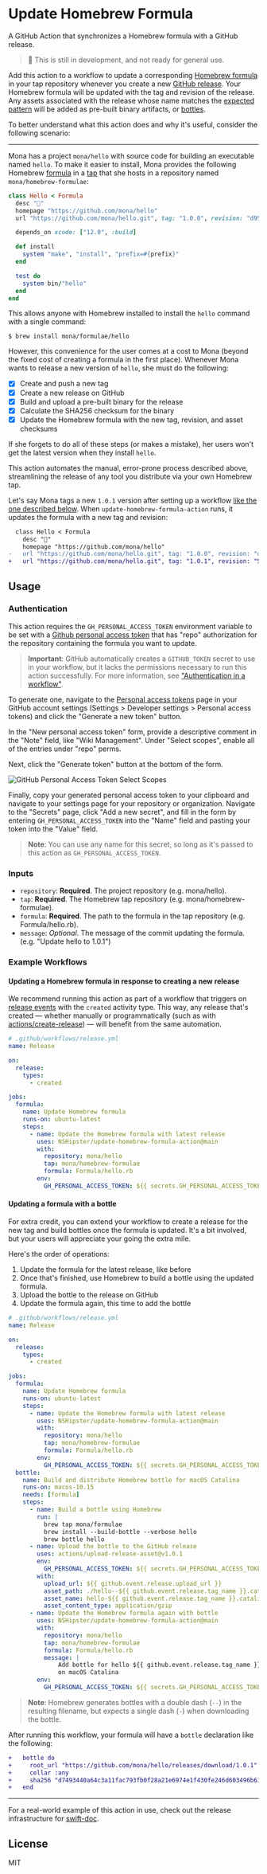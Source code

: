 # Update Homebrew Formula

A GitHub Action that synchronizes a Homebrew formula with a GitHub release.

> 🚧 This is still in development, and not ready for general use.

Add this action to a workflow
to update a corresponding [Homebrew formula](https://brew.sh) in your tap repository
whenever you create a new [GitHub release](https://docs.github.com/en/free-pro-team@latest/github/administering-a-repository/about-releases).
Your Homebrew formula will be updated with the tag and revision of the release.
Any assets associated with the release whose name matches the
[expected pattern](https://github.com/NSHipster/update-homebrew-formula-action/blob/e1551f21a97c71feba4202ab613f460f008807cb/entrypoint.rb#L65)
will be added as pre-built binary artifacts,
or [bottles](https://www.rubydoc.info/github/Homebrew/brew/Formula#bottle-class_method).

To better understand what this action does and why it's useful,
consider the following scenario:

* * *

Mona has a project `mona/hello` with source code
for building an executable named `hello`.
To make it easier to install,
Mona provides the following Homebrew [formula](https://docs.brew.sh/Formula-Cookbook)
in a [tap](https://docs.brew.sh/Formula-Cookbook#homebrew-terminology)
that she hosts in a repository named `mona/homebrew-formulae`:

```ruby
class Hello < Formula
  desc "👋"
  homepage "https://github.com/mona/hello"
  url "https://github.com/mona/hello.git", tag: "1.0.0", revision: "d95b2990f6186523cda25cea4f9d45bc1fde069f"

  depends_on xcode: ["12.0", :build]

  def install
    system "make", "install", "prefix=#{prefix}"
  end

  test do
    system bin/"hello"
  end
end
```

This allows anyone with Homebrew installed
to install the `hello` command with a single command:

```terminal
$ brew install mona/formulae/hello
```

However, this convenience for the user comes at a cost to Mona
(beyond the fixed cost of creating a formula in the first place).
Whenever Mona wants to release a new version of `hello`,
she must do the following:

- [x] Create and push a new tag
- [x] Create a new release on GitHub
- [x] Build and upload a pre-built binary for the release
- [x] Calculate the SHA256 checksum for the binary
- [x] Update the Homebrew formula with the new tag, revision,
      and asset checksums

If she forgets to do all of these steps
(or makes a mistake),
her users won't get the latest version when they install `hello`.

This action automates the manual, error-prone process described above,
streamlining the release of any tool you distribute via
your own Homebrew tap.

Let's say Mona tags a new `1.0.1` version
after setting up a workflow [like the one described below](#usage).
When `update-homebrew-formula-action` runs,
it updates the formula with a new tag and revision:

```diff
  class Hello < Formula
    desc "👋"
    homepage "https://github.com/mona/hello"
-   url "https://github.com/mona/hello.git", tag: "1.0.0", revision: "d95b2990f6186523cda25cea4f9d45bc1fde069f"
+   url "https://github.com/mona/hello.git", tag: "1.0.1", revision: "5aa05bf843ef74f6c3e5ed6d504d6f305e0945d1"
```

## Usage

### Authentication

This action requires the `GH_PERSONAL_ACCESS_TOKEN` environment variable
to be set with a [Github personal access token](https://docs.github.com/en/free-pro-team@latest/github/authenticating-to-github/creating-a-personal-access-token)
that has "repo" authorization for the repository containing
the formula you want to update.

> **Important**:
> GitHub automatically creates a `GITHUB_TOKEN` secret to use in your workflow,
> but it lacks the permissions necessary to run this action successfully.
> For more information, see
> ["Authentication in a workflow"](https://docs.github.com/en/free-pro-team@latest/actions/reference/authentication-in-a-workflow).

To generate one,
navigate to the [Personal access tokens](https://github.com/settings/tokens) page
in your GitHub account settings
(Settings > Developer settings > Personal access tokens)
and click the "Generate a new token" button.

In the "New personal access token" form,
provide a descriptive comment in the "Note" field, like "Wiki Management".
Under "Select scopes",
enable all of the entries under "repo" perms.

Next,
click the "Generate token" button at the bottom of the form.

![GitHub Personal Access Token Select Scopes](https://user-images.githubusercontent.com/7659/72726210-9f9a7d80-3b3c-11ea-81b4-528de92fb9fa.png)

Finally,
copy your generated personal access token to your clipboard
and navigate to your settings page for your repository or organization.
Navigate to the "Secrets" page,
click "Add a new secret",
and fill in the form by
entering `GH_PERSONAL_ACCESS_TOKEN` into the "Name" field and
pasting your token into the "Value" field.

> **Note**:
> You can use any name for this secret,
> so long as it's passed to this action as `GH_PERSONAL_ACCESS_TOKEN`.

### Inputs

- `repository`:
  **Required**.
  The project repository (e.g. mona/hello).
- `tap`:
  **Required**.
  The Homebrew tap repository (e.g. mona/homebrew-formulae).
- `formula`:
  **Required**.
  The path to the formula in the tap repository (e.g. Formula/hello.rb).
- `message`:
  _Optional_.
  The message of the commit updating the formula. (e.g. "Update hello to 1.0.1")

### Example Workflows

#### Updating a Homebrew formula in response to creating a new release

We recommend running this action as part of a workflow that triggers on
[release events](https://docs.github.com/en/free-pro-team@latest/actions/reference/events-that-trigger-workflows#release)
with the `created` activity type.
This way, any release that's created —
whether manually or programmatically
(such as with [actions/create-release](https://github.com/actions/create-release)) —
will benefit from the same automation.

```yml
# .github/workflows/release.yml
name: Release

on:
  release:
    types:
      - created

jobs:
  formula:
    name: Update Homebrew formula
    runs-on: ubuntu-latest
    steps:
      - name: Update the Homebrew formula with latest release
        uses: NSHipster/update-homebrew-formula-action@main
        with:
          repository: mona/hello
          tap: mona/homebrew-formulae
          formula: Formula/hello.rb
        env:
          GH_PERSONAL_ACCESS_TOKEN: ${{ secrets.GH_PERSONAL_ACCESS_TOKEN }}
```

#### Updating a formula with a bottle

For extra credit,
you can extend your workflow to create a release for the new tag
and build bottles once the formula is updated.
It's a bit involved,
but your users will appreciate your going the extra mile.

Here's the order of operations:

1. Update the formula for the latest release, like before
2. Once that's finished,
   use Homebrew to build a bottle using the updated formula.
3. Upload the bottle to the release on GitHub
4. Update the formula again, this time to add the bottle

```yml
# .github/workflows/release.yml
name: Release

on:
  release:
    types:
      - created

jobs:
  formula:
    name: Update Homebrew formula
    runs-on: ubuntu-latest
    steps:
      - name: Update the Homebrew formula with latest release
        uses: NSHipster/update-homebrew-formula-action@main
        with:
          repository: mona/hello
          tap: mona/homebrew-formulae
          formula: Formula/hello.rb
        env:
          GH_PERSONAL_ACCESS_TOKEN: ${{ secrets.GH_PERSONAL_ACCESS_TOKEN }}
  bottle:
    name: Build and distribute Homebrew bottle for macOS Catalina
    runs-on: macos-10.15
    needs: [formula]
    steps:
      - name: Build a bottle using Homebrew
        run: |
          brew tap mona/formulae
          brew install --build-bottle --verbose hello
          brew bottle hello
      - name: Upload the bottle to the GitHub release
        uses: actions/upload-release-asset@v1.0.1
        env:
          GH_PERSONAL_ACCESS_TOKEN: ${{ secrets.GH_PERSONAL_ACCESS_TOKEN }}
        with:
          upload_url: ${{ github.event.release.upload_url }}
          asset_path: ./hello--${{ github.event.release.tag_name }}.catalina.bottle.tar.gz
          asset_name: hello-${{ github.event.release.tag_name }}.catalina.bottle.tar.gz
          asset_content_type: application/gzip
      - name: Update the Homebrew formula again with bottle
        uses: NSHipster/update-homebrew-formula-action@main
        with:
          repository: mona/hello
          tap: mona/homebrew-formulae
          formula: Formula/hello.rb
          message: |
              Add bottle for hello ${{ github.event.release.tag_name }}
              on macOS Catalina
        env:
          GH_PERSONAL_ACCESS_TOKEN: ${{ secrets.GH_PERSONAL_ACCESS_TOKEN }}
```

> **Note**:
> Homebrew generates bottles with a double dash (`--`) in the resulting filename,
> but expects a single dash (`-`) when downloading the bottle.

After running this workflow,
your formula will have a `bottle` declaration like the following:

```diff
+   bottle do
+     root_url "https://github.com/mona/hello/releases/download/1.0.1"
+     cellar :any
+     sha256 "d7493440a64c3a11fac793fb0f28a21e6974e1f430fe246d603496b61a565ae9" => :catalina
+   end
```

* * *

For a real-world example of this action in use,
check out the release infrastructure for [swift-doc](https://github.com/SwiftDocOrg/swift-doc).

## License

MIT
